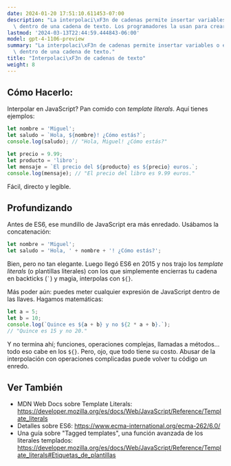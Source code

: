 ```yaml
---
date: 2024-01-20 17:51:10.611453-07:00
description: "La interpolaci\xF3n de cadenas permite insertar variables o expresiones\
  \ dentro de una cadena de texto. Los programadores la usan para crear mensajes\u2026"
lastmod: '2024-03-13T22:44:59.444843-06:00'
model: gpt-4-1106-preview
summary: "La interpolaci\xF3n de cadenas permite insertar variables o expresiones\
  \ dentro de una cadena de texto."
title: "Interpolaci\xF3n de cadenas de texto"
weight: 8
---
```


## Cómo Hacerlo:
Interpolar en JavaScript? Pan comido con *template literals*. Aquí tienes ejemplos:

```javascript
let nombre = 'Miguel';
let saludo = `Hola, ${nombre}! ¿Cómo estás?`;
console.log(saludo); // "Hola, Miguel! ¿Cómo estás?"

let precio = 9.99;
let producto = 'libro';
let mensaje = `El precio del ${producto} es ${precio} euros.`;
console.log(mensaje); // "El precio del libro es 9.99 euros."
```

Fácil, directo y legible.

## Profundizando
Antes de ES6, ese mundillo de JavaScript era más enredado. Usábamos la concatenación:

```javascript
let nombre = 'Miguel';
let saludo = 'Hola, ' + nombre + '! ¿Cómo estás?';
```

Bien, pero no tan elegante. Luego llegó ES6 en 2015 y nos trajo los *template literals* (o plantillas literales) con los que simplemente encierras tu cadena en backticks (`` ` ``) y magia, interpolas con `${}`.

Más poder aún: puedes meter cualquier expresión de JavaScript dentro de las llaves. Hagamos matemáticas:

```javascript
let a = 5;
let b = 10;
console.log(`Quince es ${a + b} y no ${2 * a + b}.`);
// "Quince es 15 y no 20."
```

Y no termina ahí; funciones, operaciones complejas, llamadas a métodos... todo eso cabe en los `${}`. Pero, ojo, que todo tiene su costo. Abusar de la interpolación con operaciones complicadas puede volver tu código un enredo.

## Ver También
- MDN Web Docs sobre Template Literals: https://developer.mozilla.org/es/docs/Web/JavaScript/Reference/Template_literals
- Detalles sobre ES6: https://www.ecma-international.org/ecma-262/6.0/
- Una guía sobre "Tagged templates", una función avanzada de los literales templados: https://developer.mozilla.org/es/docs/Web/JavaScript/Reference/Template_literals#Etiquetas_de_plantillas
